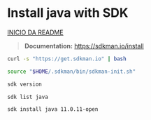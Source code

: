 # Install java with SDK

[INICIO DA README](../README.md)

> **Documentation:** https://sdkman.io/install

```bash
curl -s "https://get.sdkman.io" | bash
```

```bash
source "$HOME/.sdkman/bin/sdkman-init.sh"
```

```bash
sdk version
```

```bash
sdk list java
```

```bash
sdk install java 11.0.11-open
```
